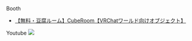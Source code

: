 Booth
- [【無料・豆腐ルーム】CubeRoom【VRChatワールド向けオブジェクト】](https://aiya000.booth.pm/items/2333769)

Youtube
[![](https://img.youtube.com/vi/o4m5oRFFplQ/0.jpg)](https://www.youtube.com/watch?v=o4m5oRFFplQ)
